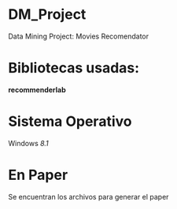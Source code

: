 # DM_Project
Data Mining Project: Movies Recomendator

# Bibliotecas usadas:
__recommenderlab__

# Sistema Operativo
Windows _8.1_

# En Paper

Se encuentran los archivos para generar el paper


